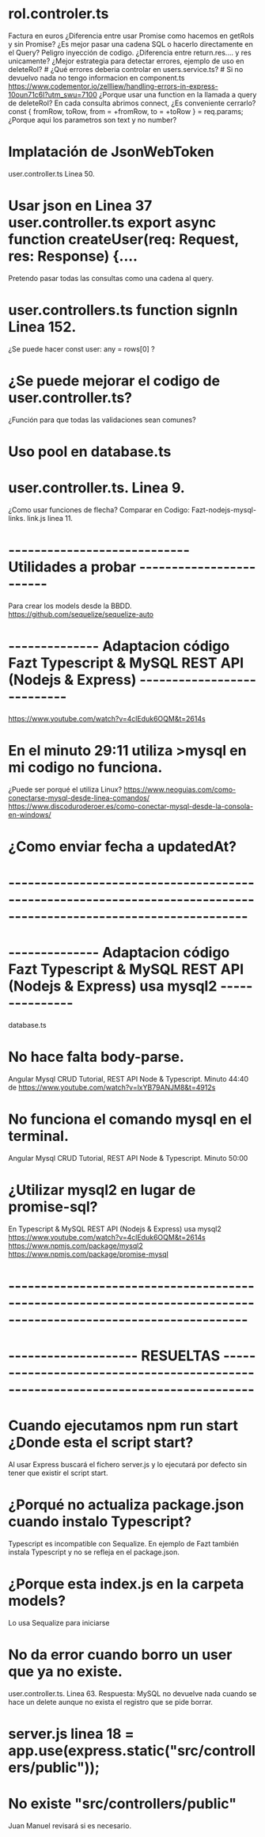 # rol.controler.ts
Factura en euros
    ¿Diferencia entre usar Promise como hacemos en getRols y sin Promise?
    ¿Es mejor pasar una cadena SQL o hacerlo directamente en el Query? Peligro inyección de codigo.
    ¿Diferencia entre return.res....  y res unicamente?
    ¿Mejor estrategia para detectar errores, ejemplo de uso en deleteRol?
    # ¿Qué errores deberia controlar en users.service.ts?
    # Si no devuelvo nada no tengo informacion en component.ts
       https://www.codementor.io/zellliew/handling-errors-in-express-10oun71c6l?utm_swu=7100
    ¿Porque usar una function en la llamada a query de deleteRol?
    En cada consulta abrimos connect, ¿Es conveniente cerrarlo?
    const { fromRow, toRow, from = +fromRow, to = +toRow } = req.params; ¿Porque aqui los parametros son text y no number?









# Implatación de JsonWebToken
user.controller.ts Linea 50.

# Usar json en Linea 37 user.controller.ts  export async function createUser(req: Request, res: Response) {....
Pretendo pasar todas las consultas como una cadena al query.

# user.controllers.ts function signIn Linea 152.
¿Se puede hacer 
const user: any = rows[0] 
?

# ¿Se puede mejorar el codigo de user.controller.ts?
¿Función para que todas las validaciones sean comunes?

# Uso pool en database.ts

# user.controller.ts. Linea 9.
¿Como usar funciones de flecha?
Comparar en  Codigo: Fazt-nodejs-mysql-links.
link.js linea 11.


# ---------------------------- Utilidades a probar ------------------------
Para crear los models desde la BBDD.
https://github.com/sequelize/sequelize-auto






# --------------  Adaptacion código Fazt Typescript & MySQL REST API (Nodejs & Express) ---------------------------
https://www.youtube.com/watch?v=4clEduk6OQM&t=2614s

# En el minuto 29:11 utiliza >mysql en mi codigo no funciona.
¿Puede ser porqué el utiliza Linux?
https://www.neoguias.com/como-conectarse-mysql-desde-linea-comandos/
https://www.discoduroderoer.es/como-conectar-mysql-desde-la-consola-en-windows/

# ¿Como enviar fecha a  updatedAt?



# -----------------------------------------------------------------------------------------------------------------





# --------------  Adaptacion código Fazt Typescript & MySQL REST API (Nodejs & Express) usa mysql2  ---------------
database.ts

# No hace falta body-parse.
Angular Mysql CRUD Tutorial, REST API Node & Typescript.
Minuto 44:40 de https://www.youtube.com/watch?v=lxYB79ANJM8&t=4912s

# No funciona el comando mysql en el terminal.
Angular Mysql CRUD Tutorial, REST API Node & Typescript.
Minuto 50:00

# ¿Utilizar mysql2 en lugar de promise-sql?
En Typescript & MySQL REST API (Nodejs & Express) usa mysql2
https://www.youtube.com/watch?v=4clEduk6OQM&t=2614s
https://www.npmjs.com/package/mysql2
https://www.npmjs.com/package/promise-mysql

# -----------------------------------------------------------------------------------------------------------------







#  -------------------- RESUELTAS ---------------------------------------------------------------------------------

# Cuando ejecutamos npm run start ¿Donde esta el script start?
Al usar Express buscará el fichero server.js y lo ejecutará por defecto sin tener que existir el script start. 

# ¿Porqué no actualiza package.json cuando instalo Typescript?
Typescript es incompatible con Sequalize. 
En ejemplo de Fazt también instala Typescript y no se refleja en el package.json.

# ¿Porque esta index.js en la carpeta models?
Lo usa Sequalize para iniciarse

# No da error cuando borro un user que ya no existe.
user.controller.ts. Linea 63.
Respuesta: MySQL no devuelve nada cuando se hace un delete aunque no exista el registro que se pide borrar.

# server.js linea 18 =  app.use(express.static("src/controllers/public"));
# No existe "src/controllers/public"
Juan Manuel revisará si es necesario.